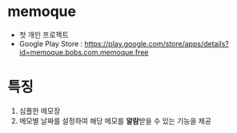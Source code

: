 # memoque
- 첫 개인 프로젝트
- Google Play Store : https://play.google.com/store/apps/details?id=memoque.bobs.com.memoque.free

# 특징
1. 심플한 메모장
2. 메모별 날짜를 설정하여 해당 메모를 **알람**받을 수 있는 기능을 제공
